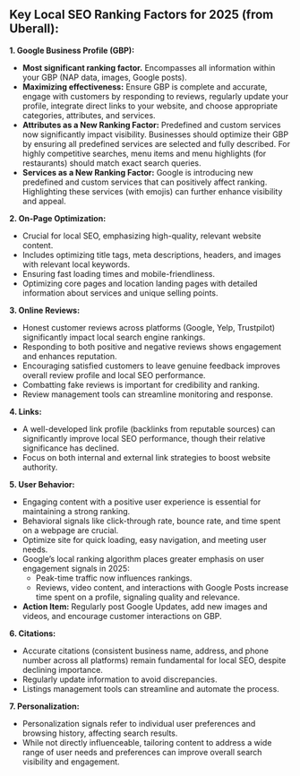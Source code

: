 

## Key Local SEO Ranking Factors for 2025 (from Uberall):

**1. Google Business Profile (GBP):**
*   **Most significant ranking factor.** Encompasses all information within your GBP (NAP data, images, Google posts).
*   **Maximizing effectiveness:** Ensure GBP is complete and accurate, engage with customers by responding to reviews, regularly update your profile, integrate direct links to your website, and choose appropriate categories, attributes, and services.
*   **Attributes as a New Ranking Factor:** Predefined and custom services now significantly impact visibility. Businesses should optimize their GBP by ensuring all predefined services are selected and fully described. For highly competitive searches, menu items and menu highlights (for restaurants) should match exact search queries.
*   **Services as a New Ranking Factor:** Google is introducing new predefined and custom services that can positively affect ranking. Highlighting these services (with emojis) can further enhance visibility and appeal.

**2. On-Page Optimization:**
*   Crucial for local SEO, emphasizing high-quality, relevant website content.
*   Includes optimizing title tags, meta descriptions, headers, and images with relevant local keywords.
*   Ensuring fast loading times and mobile-friendliness.
*   Optimizing core pages and location landing pages with detailed information about services and unique selling points.

**3. Online Reviews:**
*   Honest customer reviews across platforms (Google, Yelp, Trustpilot) significantly impact local search engine rankings.
*   Responding to both positive and negative reviews shows engagement and enhances reputation.
*   Encouraging satisfied customers to leave genuine feedback improves overall review profile and local SEO performance.
*   Combatting fake reviews is important for credibility and ranking.
*   Review management tools can streamline monitoring and response.

**4. Links:**
*   A well-developed link profile (backlinks from reputable sources) can significantly improve local SEO performance, though their relative significance has declined.
*   Focus on both internal and external link strategies to boost website authority.

**5. User Behavior:**
*   Engaging content with a positive user experience is essential for maintaining a strong ranking.
*   Behavioral signals like click-through rate, bounce rate, and time spent on a webpage are crucial.
*   Optimize site for quick loading, easy navigation, and meeting user needs.
*   Google’s local ranking algorithm places greater emphasis on user engagement signals in 2025:
    *   Peak-time traffic now influences rankings.
    *   Reviews, video content, and interactions with Google Posts increase time spent on a profile, signaling quality and relevance.
*   **Action Item:** Regularly post Google Updates, add new images and videos, and encourage customer interactions on GBP.

**6. Citations:**
*   Accurate citations (consistent business name, address, and phone number across all platforms) remain fundamental for local SEO, despite declining importance.
*   Regularly update information to avoid discrepancies.
*   Listings management tools can streamline and automate the process.

**7. Personalization:**
*   Personalization signals refer to individual user preferences and browsing history, affecting search results.
*   While not directly influenceable, tailoring content to address a wide range of user needs and preferences can improve overall search visibility and engagement.


